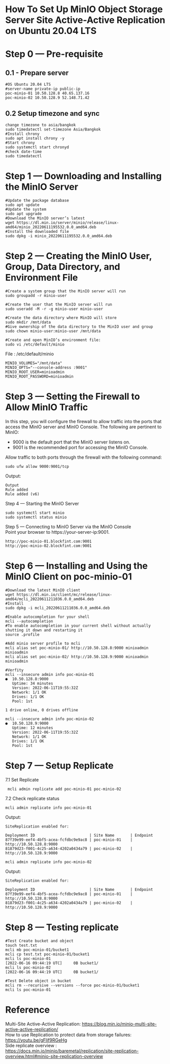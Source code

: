 # How To Set Up MinIO Object Storage Server Site Active-Active Replication on Ubuntu 20.04 LTS
# Step 0 — Pre-requisite
## 0.1 - Prepare server
```shell
#OS Ubuntu 20.04 LTS
#server-name private-ip public-ip 
poc-minio-01 10.50.128.8 40.65.137.16
poc-minio-02 10.50.128.9 52.148.71.42
```
## 0.2 Setup timezone and sync
```shell
change timezone to asia/bangkok
sudo timedatectl set-timezone Asia/Bangkok
#Install chrony
sudo apt install chrony -y
#Start chrony
sudo systemctl start chronyd
#check date-time
sudo timedatectl
```
# Step 1 — Downloading and Installing the MinIO Server
```shell
#Update the package database
sudo apt update
#Update the system
sudo apt upgrade
#Download the MinIO server’s latest
wget https://dl.min.io/server/minio/release/linux-amd64/minio_20220611195532.0.0_amd64.deb
#Install the downloaded file
sudo dpkg -i minio_20220611195532.0.0_amd64.deb
```
# Step 2 — Creating the MinIO User, Group, Data Directory, and Environment File
```shell
#Create a system group that the MinIO server will run
sudo groupadd -r minio-user

#Create the user that the MinIO server will run
sudo useradd -M -r -g minio-user minio-user

#Create the data directory where MinIO will store
sudo mkdir /mnt/data
#Give ownership of the data directory to the MinIO user and group
sudo chown minio-user:minio-user /mnt/data

#Create and open MinIO’s environment file:
sudo vi /etc/default/minio
```
File : /etc/default/minio
```
MINIO_VOLUMES="/mnt/data"
MINIO_OPTS="--console-address :9001"
MINIO_ROOT_USER=minioadmin
MINIO_ROOT_PASSWORD=minioadmin
```
# Step 3 — Setting the Firewall to Allow MinIO Traffic
In this step, you will configure the firewall to allow traffic into the ports that access the MinIO server and MinIO Console. The following are pertinent to MinIO:
- 9000 is the default port that the MinIO server listens on.
- 9001 is the recommended port for accessing the MinIO Console.

Allow traffic to both ports through the firewall with the following command:
```shell
sudo ufw allow 9000:9001/tcp
```
Output: 
```shell
Output
Rule added
Rule added (v6)
```
Step 4 — Starting the MinIO Server
```shell
sudo systemctl start minio
sudo systemctl status minio
```

Step 5 — Connecting to MinIO Server via the MinIO Console   
Point your browser to https://your-server-ip:9001.
```shell
http://poc-minio-01.blockfint.com:9001
http://poc-minio-02.blockfint.com:9001
```
# Step 6 — Installing and Using the MinIO Client on poc-minio-01
```shell
#Download the latest MinIO client
wget https://dl.min.io/client/mc/release/linux-amd64/mcli_20220611211036.0.0_amd64.deb
#Install
sudo dpkg -i mcli_20220611211036.0.0_amd64.deb

#Enable autocompletion for your shell
mcli --autocompletion
#To enable autocompletion in your current shell without actually shutting it down and restarting it
source .profile

#Add minio server profile to mcli
mcli alias set poc-minio-01/ http://10.50.128.8:9000 minioadmin minioadmin
mcli alias set poc-minio-02/ http://10.50.128.9:9000 minioadmin minioadmin

#Verfity
mcli --insecure admin info poc-minio-01
●  10.50.128.8:9000
   Uptime: 34 minutes
   Version: 2022-06-11T19:55:32Z
   Network: 1/1 OK
   Drives: 1/1 OK
   Pool: 1st

1 drive online, 0 drives offline

mcli --insecure admin info poc-minio-02
●  10.50.128.9:9000
   Uptime: 12 minutes
   Version: 2022-06-11T19:55:32Z
   Network: 1/1 OK
   Drives: 1/1 OK
   Pool: 1st
```
# Step 7 — Setup Replicate   
7.1 Set Replicate
```shell
 mcli admin replicate add poc-minio-01 poc-minio-02
```
7.2 Check replicate status
```shell
mcli admin replicate info poc-minio-01
```
Output:
```shell
SiteReplication enabled for:

Deployment ID                        | Site Name       | Endpoint
87f39e99-eef4-4bf5-acea-fcfdbc9e9ac8 | poc-minio-01    | http://10.50.128.8:9000
81879d23-f001-4c25-a634-4202a0434a79 | poc-minio-02    | http://10.50.128.9:9000
```
```shell
mcli admin replicate info poc-minio-02
```
Output:
```shell
SiteReplication enabled for:

Deployment ID                        | Site Name       | Endpoint
87f39e99-eef4-4bf5-acea-fcfdbc9e9ac8 | poc-minio-01    | http://10.50.128.8:9000
81879d23-f001-4c25-a634-4202a0434a79 | poc-minio-02    | http://10.50.128.9:9000
```
# Step 8 — Testing replicate
```shell
#Test Create bucket and object
touch test.txt
mcli mb poc-minio-01/bucket1
mcli cp test.txt poc-minio-01/bucket1
mcli ls poc-minio-01
[2022-06-16 09:44:19 UTC]     0B bucket1/
mcli ls poc-minio-02
[2022-06-16 09:44:19 UTC]     0B bucket1/

#Test Delete object in bucket
mcli rm --recursive --versions --force poc-minio-01/bucket1
mcli ls poc-minio-01
```
# Reference
Multi-Site Active-Active Replication: https://blog.min.io/minio-multi-site-active-active-replication/   
How to use Replication to protect data from storage failures: https://youtu.be/gFlif9RGeHg   
Side replicate overview : https://docs.min.io/minio/baremetal/replication/site-replication-overview.html#minio-site-replication-overview